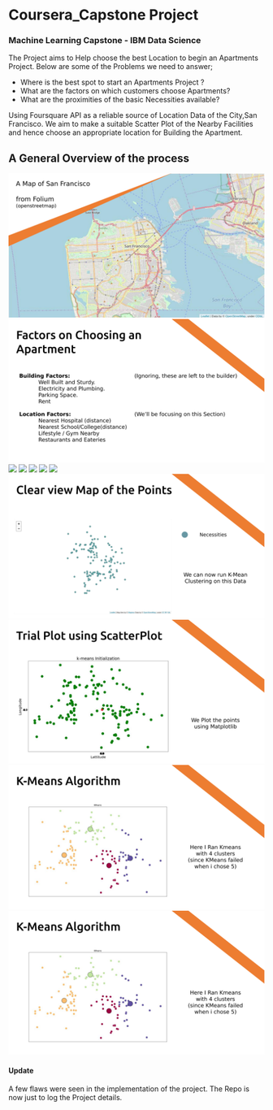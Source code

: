 # Coursera_Capstone Project
### Machine Learning Capstone - IBM Data Science

The Project aims to Help choose the best Location to begin an
Apartments Project. Below are some of the Problems we need to answer;
* Where is the best spot to start an Apartments Project ?
* What are the factors on which customers choose Apartments?
* What are the proximities of the basic Necessities available?

Using Foursquare API as a reliable source of Location Data of the City,San Francisco.
We aim to make a suitable Scatter Plot of the Nearby Facilities and hence choose an
appropriate location for Building the Apartment.

## A General Overview of the process

![](project_resources/image1.png)
![](project_resources/image2.png)
![](project_resources/image3.png)
![](project_resources/image4.png)
![](project_resources/image5.png)
![](project_resources/image6.png)
![](project_resources/image7.png)
![](project_resources/image8.png)
![](project_resources/image9.png)
![](project_resources/image10.png)
![](project_resources/image10.png)

#### Update

A few flaws were seen in the implementation of the project.
The Repo is now just to log the Project details.
